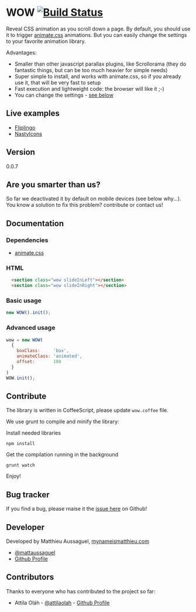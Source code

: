 # WOW [![Build Status](https://secure.travis-ci.org/matthieua/WOW.png?branch=master)](http://travis-ci.org/matthieua/WOW)

Reveal CSS animation as you scroll down a page.
By default, you should use it to trigger [animate.css](https://github.com/daneden/animate.css) animations.
But you can easily change the settings to your favorite animation library.

Advantages:
- Smaller than other javascript parallax plugins, like Scrollorama (they do fantastic things, but can be too much heavier for simple needs)
- Super simple to install, and works with animate.css, so if you already use it, that will be very fast to setup
- Fast execution and lightweight code: the browser will like it ;-)
- You can change the settings - [see below](#advanced-usage)

## Live examples

- [Fliplingo](https://www.fliplingo.com)
- [NastyIcons](http://www.nastyicons.com)


## Version

0.0.7

## Are you smarter than us?

So far we deactivated it by default on mobile devices (see below why...). You know a solution to fix this problem? contribute or contact us!

## Documentation

### Dependencies
- [animate.css](https://github.com/daneden/animate.css)

### HTML

```html
  <section class="wow slideInLeft"></section>
  <section class="wow slideInRight"></section>
```

### Basic usage

```javascript
new WOW().init();
```

### Advanced usage

```javascript
wow = new WOW(
  {
    boxClass:     'box',
    animateClass: 'animated',
    offset:       100
  }
)
WOW.init();
```

## Contribute

The library is written in CoffeeScript, please update `wow.coffee` file.

We use grunt to compile and minify the library:

Install needed libraries

```
npm install
```

Get the compilation running in the background

```
grunt watch
```

Enjoy!

## Bug tracker

If you find a bug, please rnaise it the [issue here](https://github.com/matthieua/WOW/issues) on Github!

## Developer

Developed by Matthieu Aussaguel, [mynameismatthieu.com](http://mynameismatthieu.com)

+ [@mattaussaguel](http://twitter.com/mattaussaguel)
+ [Github Profile](http://github.com/matthieua)

## Contributors

Thanks to everyone who has contributed to the project so far:

- Attila Oláh - [@attilaolah](http://twitter.com/attilaolah) - [Github Profile](http://github.com/attilaolah)
